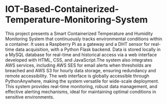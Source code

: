 # IOT-Based-Containerized-Temperature-Monitoring-System
This project presents a Smart Containerized Temperature and Humidity Monitoring System that continuously tracks environmental conditions within a container. It uses a Raspberry Pi as a gateway and a DHT sensor for real-time data acquisition, with a Python Flask backend. Data is stored locally in a MySQL database for real-time and historical access via a web interface developed with HTML, CSS, and JavaScript.The system also integrates AWS services, including AWS SES for email alerts when thresholds are breached and AWS S3 for hourly data storage, ensuring redundancy and remote accessibility. The web interface is globally accessible through PythonAnywhere, making the system versatile for wide-scale deployment. This system provides real-time monitoring, robust data management, and effective alerting mechanisms, ideal for maintaining optimal conditions in sensitive environments.
